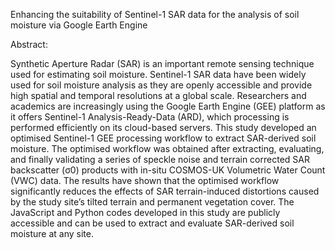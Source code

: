   Enhancing the suitability of Sentinel-1 SAR data for the analysis of soil moisture via Google Earth Engine

Abstract:

Synthetic Aperture Radar (SAR) is an important remote sensing technique used for estimating soil moisture. Sentinel-1 SAR data have been widely used for soil moisture analysis as they are openly accessible and provide high spatial and temporal resolutions at a global scale. Researchers and academics are increasingly using the Google Earth Engine (GEE) platform as it offers Sentinel-1 Analysis-Ready-Data (ARD), which processing is performed efficiently on its cloud-based servers. This study developed an optimised Sentinel-1 GEE processing workflow to extract SAR-derived soil moisture. The optimised workflow was obtained after extracting, evaluating, and finally validating a series of speckle noise and terrain corrected SAR backscatter (σ0) products with in-situ COSMOS-UK Volumetric Water Count (VWC) data. The results have shown that the optimised workflow significantly reduces the effects of SAR terrain-induced distortions caused by the study site’s tilted terrain and permanent vegetation cover. The JavaScript and Python codes developed in this study are publicly accessible and can be used to extract and evaluate SAR-derived soil moisture at any site.  
